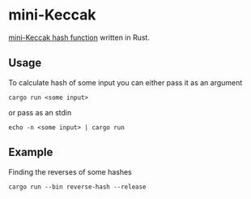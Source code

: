 # mini-Keccak

[mini-Keccak hash function](https://en.wikipedia.org/wiki/SHA-3) written in Rust.

## Usage

To calculate hash of some input you can either pass it as an argument

```
cargo run <some input>
```

or pass as an stdin

```
echo -n <some input> | cargo run
```


## Example

Finding the reverses of some hashes

```
cargo run --bin reverse-hash --release
```
